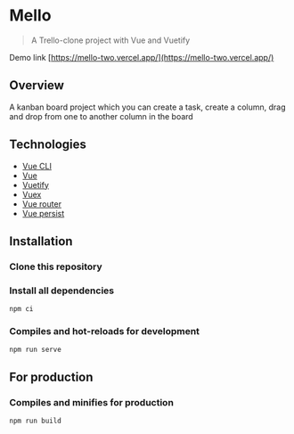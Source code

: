 # Mello

> A Trello-clone project with Vue and Vuetify

Demo link [https://mello-two.vercel.app/](https://mello-two.vercel.app/)

## Overview
A kanban board project which you can create a task, create a column, drag and drop from one to another column in the board

## Technologies
- [Vue CLI](https://cli.vuejs.org/)
- [Vue](https://vuejs.org/)
- [Vuetify](https://vuetifyjs.com/en/)
- [Vuex](https://vuex.vuejs.org/)
- [Vue router](https://router.vuejs.org/)
- [Vue persist](https://www.npmjs.com/package/vuex-persist)


## Installation
### Clone this repository
### Install all dependencies
```
npm ci
```
### Compiles and hot-reloads for development
```
npm run serve
```

## For production
### Compiles and minifies for production
```
npm run build
```
